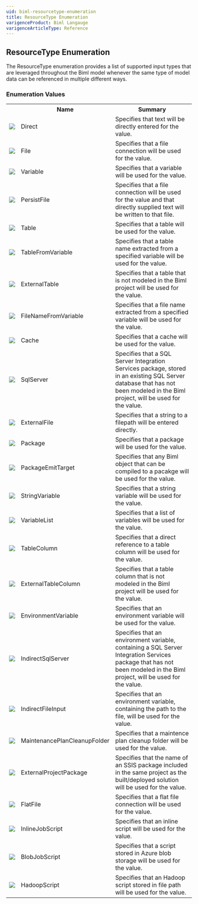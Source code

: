 ```yaml
---
uid: biml-resourcetype-enumeration
title: ResourceType Enumeration
varigenceProduct: Biml Langauge
varigenceArticleType: Reference
---
```


## ResourceType Enumeration<div class="LanguageSummary"><div class ="SummaryItem">The ResourceType enumeration provides a list of supported input types that are leveraged throughout the Biml model whenever the same type of model data can be referenced in multiple different ways.</div></div><div class="EnumValueGroup">### Enumeration Values<table id="EnumValue" class="MemberList"><tbody><tr><th class="MemberTypeIconColumnHeader">&nbsp;</th><th class="MemberNameColumnHeader">Name</th><th class="MemberSummaryColumnHeader">Summary</th></tr><tr class="cd0"><td align="center" class="MemberTypeIcon"><img src="enumValue.png"></img></td><td class="MemberName">Direct</td><td class="MemberSummary"><div class ="SummaryItem">Specifies that text will be directly entered for the value.</div></td></tr><tr class="cd1"><td align="center" class="MemberTypeIcon"><img src="enumValue.png"></img></td><td class="MemberName">File</td><td class="MemberSummary"><div class ="SummaryItem">Specifies that a file connection will be used for the value.</div></td></tr><tr class="cd0"><td align="center" class="MemberTypeIcon"><img src="enumValue.png"></img></td><td class="MemberName">Variable</td><td class="MemberSummary"><div class ="SummaryItem">Specifies that a variable will be used for the value.</div></td></tr><tr class="cd1"><td align="center" class="MemberTypeIcon"><img src="enumValue.png"></img></td><td class="MemberName">PersistFile</td><td class="MemberSummary"><div class ="SummaryItem">Specifies that a file connection will be used for the value and that directly supplied text will be written to that file.</div></td></tr><tr class="cd0"><td align="center" class="MemberTypeIcon"><img src="enumValue.png"></img></td><td class="MemberName">Table</td><td class="MemberSummary"><div class ="SummaryItem">Specifies that a table will be used for the value.</div></td></tr><tr class="cd1"><td align="center" class="MemberTypeIcon"><img src="enumValue.png"></img></td><td class="MemberName">TableFromVariable</td><td class="MemberSummary"><div class ="SummaryItem">Specifies that a table name extracted from a specified variable will be used for the value.</div></td></tr><tr class="cd0"><td align="center" class="MemberTypeIcon"><img src="enumValue.png"></img></td><td class="MemberName">ExternalTable</td><td class="MemberSummary"><div class ="SummaryItem">Specifies that a table that is not modeled in the Biml project will be used for the value.</div></td></tr><tr class="cd1"><td align="center" class="MemberTypeIcon"><img src="enumValue.png"></img></td><td class="MemberName">FileNameFromVariable</td><td class="MemberSummary"><div class ="SummaryItem">Specifies that a file name extracted from a specified variable will be used for the value.</div></td></tr><tr class="cd0"><td align="center" class="MemberTypeIcon"><img src="enumValue.png"></img></td><td class="MemberName">Cache</td><td class="MemberSummary"><div class ="SummaryItem">Specifies that a cache will be used for the value.</div></td></tr><tr class="cd1"><td align="center" class="MemberTypeIcon"><img src="enumValue.png"></img></td><td class="MemberName">SqlServer</td><td class="MemberSummary"><div class ="SummaryItem">Specifies that a SQL Server Integration Services package, stored in an existing SQL Server database that has not been modeled in the Biml project, will be used for the value.</div></td></tr><tr class="cd0"><td align="center" class="MemberTypeIcon"><img src="enumValue.png"></img></td><td class="MemberName">ExternalFile</td><td class="MemberSummary"><div class ="SummaryItem">Specifies that a string to a filepath will be entered directly.</div></td></tr><tr class="cd1"><td align="center" class="MemberTypeIcon"><img src="enumValue.png"></img></td><td class="MemberName">Package</td><td class="MemberSummary"><div class ="SummaryItem">Specifies that a package will be used for the value.</div></td></tr><tr class="cd0"><td align="center" class="MemberTypeIcon"><img src="enumValue.png"></img></td><td class="MemberName">PackageEmitTarget</td><td class="MemberSummary"><div class ="SummaryItem">Specifies that any Biml object that can be compiled to a pacakge will be used for the value.</div></td></tr><tr class="cd1"><td align="center" class="MemberTypeIcon"><img src="enumValue.png"></img></td><td class="MemberName">StringVariable</td><td class="MemberSummary"><div class ="SummaryItem">Specifies that a string variable will be used for the value.</div></td></tr><tr class="cd0"><td align="center" class="MemberTypeIcon"><img src="enumValue.png"></img></td><td class="MemberName">VariableList</td><td class="MemberSummary"><div class ="SummaryItem">Specifies that a list of variables will be used for the value.</div></td></tr><tr class="cd1"><td align="center" class="MemberTypeIcon"><img src="enumValue.png"></img></td><td class="MemberName">TableColumn</td><td class="MemberSummary"><div class ="SummaryItem">Specifies that a direct reference to a table column will be used for the value.</div></td></tr><tr class="cd0"><td align="center" class="MemberTypeIcon"><img src="enumValue.png"></img></td><td class="MemberName">ExternalTableColumn</td><td class="MemberSummary"><div class ="SummaryItem">Specifies that a table column that is not modeled in the Biml project will be used for the value.</div></td></tr><tr class="cd1"><td align="center" class="MemberTypeIcon"><img src="enumValue.png"></img></td><td class="MemberName">EnvironmentVariable</td><td class="MemberSummary"><div class ="SummaryItem">Specifies that an environment variable will be used for the value.</div></td></tr><tr class="cd0"><td align="center" class="MemberTypeIcon"><img src="enumValue.png"></img></td><td class="MemberName">IndirectSqlServer</td><td class="MemberSummary"><div class ="SummaryItem">Specifies that an environment variable, containing a SQL Server Integration Services package that has not been modeled in the Biml project, will be used for the value.</div></td></tr><tr class="cd1"><td align="center" class="MemberTypeIcon"><img src="enumValue.png"></img></td><td class="MemberName">IndirectFileInput</td><td class="MemberSummary"><div class ="SummaryItem">Specifies that an environment variable, containing the path to the file, will be used for the value.</div></td></tr><tr class="cd0"><td align="center" class="MemberTypeIcon"><img src="enumValue.png"></img></td><td class="MemberName">MaintenancePlanCleanupFolder</td><td class="MemberSummary"><div class ="SummaryItem">Specifies that a maintence plan cleanup folder will be used for the value.</div></td></tr><tr class="cd1"><td align="center" class="MemberTypeIcon"><img src="enumValue.png"></img></td><td class="MemberName">ExternalProjectPackage</td><td class="MemberSummary"><div class ="SummaryItem">Specifies that the name of an SSIS package included in the same project as the built/deployed solution will be used for the value.</div></td></tr><tr class="cd0"><td align="center" class="MemberTypeIcon"><img src="enumValue.png"></img></td><td class="MemberName">FlatFile</td><td class="MemberSummary"><div class ="SummaryItem">Specifies that a flat file connection will be used for the value.</div></td></tr><tr class="cd1"><td align="center" class="MemberTypeIcon"><img src="enumValue.png"></img></td><td class="MemberName">InlineJobScript</td><td class="MemberSummary"><div class ="SummaryItem">Specifies that an inline script will be used for the value.</div></td></tr><tr class="cd0"><td align="center" class="MemberTypeIcon"><img src="enumValue.png"></img></td><td class="MemberName">BlobJobScript</td><td class="MemberSummary"><div class ="SummaryItem">Specifies that a script stored in Azure blob storage will be used for the value.</div></td></tr><tr class="cd1"><td align="center" class="MemberTypeIcon"><img src="enumValue.png"></img></td><td class="MemberName">HadoopScript</td><td class="MemberSummary"><div class ="SummaryItem">Specifies that an Hadoop script stored in file path will be used for the value.</div></td></tr></tbody></table></div>